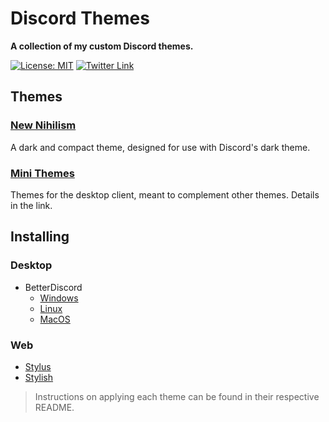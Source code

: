 # Discord Themes

**A collection of my custom Discord themes.**

[![License: MIT](https://img.shields.io/badge/License-MIT-blue.svg)](./LICENSE)
[![Twitter Link](https://img.shields.io/badge/Twitter-@chronobserver-696969.svg?logo=twitter)](https://twitter.com/chronobserver)

## Themes

### [New Nihilism](NewNihilism)

A dark and compact theme, designed for use with Discord's dark theme.

<!--- WIP
### [Devilman](Devilman)

A theme based on the Devilman mythos.
--->

### [Mini Themes](MiniThemes)

Themes for the desktop client, meant to complement other themes. Details in the link.

## Installing

### Desktop
- BetterDiscord
  - [Windows](https://github.com/rauenzi/BetterDiscordApp/releases/download/0.2.82/BetterDiscordWI.exe)
  - [Linux](https://github.com/ObserverOfTime/betterdiscordctl#betterdiscordctl)
  - [MacOS](https://github.com/rauenzi/BetterDiscordApp/releases/download/0.2.82/BetterDiscordMacInstaller.zip)

### Web

- [Stylus](https://github.com/openstyles/stylus)
- [Stylish](https://github.com/stylish-userstyles/stylish)

> Instructions on applying each theme can be found in their respective README.

